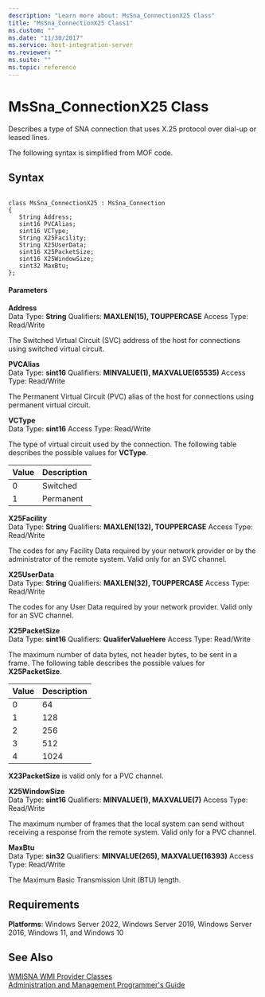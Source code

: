 ```yaml
---
description: "Learn more about: MsSna_ConnectionX25 Class"
title: "MsSna_ConnectionX25 Class1"
ms.custom: ""
ms.date: "11/30/2017"
ms.service: host-integration-server
ms.reviewer: ""
ms.suite: ""
ms.topic: reference
---
```

# MsSna_ConnectionX25 Class
Describes a type of SNA connection that uses X.25 protocol over dial-up or leased lines.  
  
 The following syntax is simplified from MOF code.  
  
## Syntax  
  
```  
  
class MsSna_ConnectionX25 : MsSna_Connection  
{  
   String Address;  
   sint16 PVCAlias;  
   sint16 VCType;  
   String X25Facility;  
   String X25UserData;  
   sint16 X25PacketSize;  
   sint16 X25WindowSize;  
   sint32 MaxBtu;  
};  
```  
  
#### Parameters  
 **Address**  
 Data Type: **String** Qualifiers: **MAXLEN(15), TOUPPERCASE** Access Type: Read/Write  
  
 The Switched Virtual Circuit (SVC) address of the host for connections using switched virtual circuit.  
  
 **PVCAlias**  
 Data Type: **sint16** Qualifiers: **MINVALUE(1), MAXVALUE(65535)** Access Type: Read/Write  
  
 The Permanent Virtual Circuit (PVC) alias of the host for connections using permanent virtual circuit.  
  
 **VCType**  
 Data Type: **sint16** Access Type: Read/Write  
  
 The type of virtual circuit used by the connection. The following table describes the possible values for **VCType**.  
  
|Value|Description|  
|-----------|-----------------|  
|0|Switched|  
|1|Permanent|  
  
 **X25Facility**  
 Data Type: **String** Qualifiers: **MAXLEN(132), TOUPPERCASE** Access Type: Read/Write  
  
 The codes for any Facility Data required by your network provider or by the administrator of the remote system. Valid only for an SVC channel.  
  
 **X25UserData**  
 Data Type: **String** Qualifiers: **MAXLEN(32), TOUPPERCASE** Access Type: Read/Write  
  
 The codes for any User Data required by your network provider. Valid only for an SVC channel.  
  
 **X25PacketSize**  
 Data Type: **sint16** Qualifiers: **QualiferValueHere** Access Type: Read/Write  
  
 The maximum number of data bytes, not header bytes, to be sent in a frame. The following table describes the possible values for **X25PacketSize**.  
  
|Value|Description|  
|-----------|-----------------|  
|0|64|  
|1|128|  
|2|256|  
|3|512|  
|4|1024|  
  
 **X23PacketSize** is valid only for a PVC channel.  
  
 **X25WindowSize**  
 Data Type: **sint16** Qualifiers: **MINVALUE(1), MAXVALUE(7)** Access Type: Read/Write  
  
 The maximum number of frames that the local system can send without receiving a response from the remote system. Valid only for a PVC channel.  
  
 **MaxBtu**  
 Data Type: **sin32** Qualifiers: **MINVALUE(265), MAXVALUE(16393)** Access Type: Read/Write  
  
 The Maximum Basic Transmission Unit (BTU) length.  
  
## Requirements  
 **Platforms**: Windows Server 2022, Windows Server 2019, Windows Server 2016, Windows 11, and Windows 10  
  
## See Also  
 [WMISNA WMI Provider Classes](../core/wmisna-wmi-provider-classes2.md)   
 [Administration and Management Programmer's Guide](./administration-and-management-programmer-s-guide2.md)
